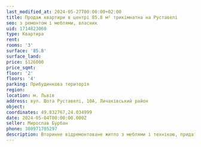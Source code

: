 ```yaml
---
last_modified_at: 2024-05-27T00:00:00+02:00
title: Продаж квартири в центрі 85.8 м² трикімнатна на Руставелі
seo: з ремонтом і меблями, власник
uid: 1714823060
type: Квартира
rent:
rooms: '3'
surface: '85.8'
surface_land:
price: $126000
price_sqmt:
floor: '2'
floors: '4'
parking: Прибудинкова територія
region:
location: м. Львів
address: вул. Шота Руставелі, 10А, Личаківський район
object:
coordinates: 49.832767,24.034999
date: 2024-05-04T00:00:00.000Z
seller: Мирослав Бурбан
phone: 380971705297
description: Вторинне відремонтоване житло з меблями і технікою, придатне і готове для проживання
---
```


